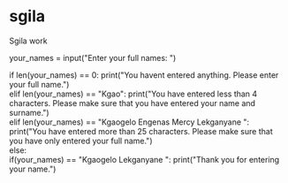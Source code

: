 # sgila
Sgila work

your_names = input("Enter your full names: ")

if len(your_names) == 0: 
    print("You havent entered anything. Please enter your full name.")	    
elif len(your_names) == "Kgao":
    print("You have entered less than 4 characters. Please make sure that you have entered your name and surname.")      	
elif len(your_names) == "Kgaogelo Engenas Mercy Lekganyane                    ":
    print("You have entered more than 25 characters. Please make sure that you have only entered your full name.")                   
else:  
    if(your_names) == "Kgaogelo Lekganyane ":
        print("Thank you for entering your name.")
